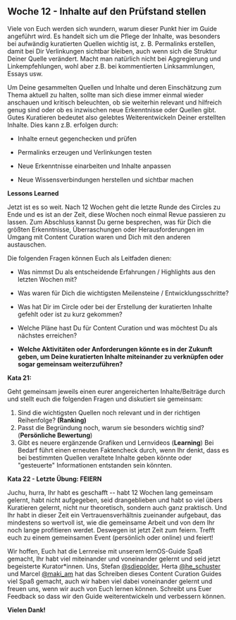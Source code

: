 ## Woche 12 - Inhalte auf den Prüfstand stellen

 Viele von Euch werden sich wundern, warum dieser Punkt hier im Guide
 angeführt wird. Es handelt sich um die Pflege der Inhalte, was
 besonders bei aufwändig kuratierten Quellen wichtig ist, z. B.
 Permalinks erstellen, damit bei Dir Verlinkungen sichtbar bleiben,
 auch wenn sich die Struktur Deiner Quelle verändert. Macht man
 natürlich nicht bei Aggregierung und Linkempfehlungen, wohl aber z.B.
 bei kommentierten Linksammlungen, Essays usw.

 Um Deine gesammelten Quellen und Inhalte und deren Einschätzung zum
 Thema aktuell zu halten, sollte man sich diese immer einmal wieder
 anschauen und kritisch beleuchten, ob sie weiterhin relevant und
 hilfreich genug sind oder ob es inzwischen neue Erkenntnisse oder
 Quellen gibt. Gutes Kuratieren bedeutet also gelebtes Weiterentwickeln
 Deiner erstellten Inhalte. Dies kann z.B. erfolgen durch:

- Inhalte erneut gegenchecken und prüfen

- Permalinks erzeugen und Verlinkungen testen

- Neue Erkenntnisse einarbeiten und Inhalte anpassen

- Neue Wissensverbindungen herstellen und sichtbar machen 

**Lessons Learned**

 Jetzt ist es so weit. Nach 12 Wochen geht die letzte Runde des Circles
 zu Ende und es ist an der Zeit, diese Wochen noch einmal Revue
 passieren zu lassen. Zum Abschluss kannst Du gerne besprechen, was für
 Dich die größten Erkenntnisse, Überraschungen oder Herausforderungen
 im Umgang mit Content Curation waren und Dich mit den anderen
 austauschen.

 Die folgenden Fragen können Euch als Leitfaden dienen:

- Was nimmst Du als entscheidende Erfahrungen / Highlights aus den
  letzten Wochen mit?

- Was waren für Dich die wichtigsten Meilensteine /
  Entwicklungsschritte?

- Was hat Dir im Circle oder bei der Erstellung der kuratierten
  Inhalte gefehlt oder ist zu kurz gekommen?

- Welche Pläne hast Du für Content Curation und was möchtest Du als
  nächstes erreichen?

- **Welche Aktivitäten oder Anforderungen könnte es in der Zukunft
  geben, um Deine kuratierten Inhalte miteinander zu verknüpfen oder
  sogar gemeinsam weiterzuführen?**

**Kata 21:**

Geht gemeinsam jeweils einen eurer angereicherten Inhalte/Beiträge durch
und stellt euch die folgenden Fragen und diskutiert sie gemeinsam:

1. Sind die wichtigsten Quellen noch relevant und in der richtigen
   Reihenfolge? **(Ranking)**
2. Passt die Begründung noch, warum sie besonders wichtig sind?
   (**Persönliche Bewertung**)
3. Gibt es neuere ergänzende Grafiken und Lernvideos (**Learning**)
   Bei Bedarf führt einen erneuten Faktencheck durch, wenn Ihr denkt, dass
   es bei bestimmten Quellen veraltete Inhalte geben könnte oder
   "gesteuerte" Informationen entstanden sein könnten.
    

**Kata 22 - Letzte Übung: FEIERN**

Juchu, hurra, Ihr habt es geschafft -- habt 12 Wochen lang gemeinsam
gelernt, habt nicht aufgegeben, seid drangeblieben und habt so viel
übers Kuratieren gelernt, nicht nur theoretisch, sondern auch ganz
praktisch. Und Ihr habt in dieser Zeit ein Vertrauensverhältnis
zueinander aufgebaut, das mindestens so wertvoll ist, wie die gemeinsame
Arbeit und von dem Ihr noch lange profitieren werdet. Deswegen ist jetzt
Zeit zum feiern. Trefft euch zu einem gemeinsamen Event (persönlich oder
online) und feiert!  

Wir hoffen, Euch hat die Lernreise mit unserem lernOS-Guide Spaß
gemacht, Ihr habt viel miteinander und voneinander gelernt und seid
jetzt begeisterte Kurator\*innen. Uns, Stefan [@sdiepolder](https://twitter.com/sdiepolder), Herta
[@he_schuster](https://twitter.com/he_schuster) und Marcel [@maki_am](https://twitter.com/maki_amw) hat das Schreiben dieses Content Curation Guides viel Spaß gemacht, auch wir haben viel dabei voneinander
gelernt und freuen uns, wenn wir auch von Euch lernen können. Schreibt
uns Euer Feedback so dass wir den Guide weiterentwickeln und
verbessern können.

**Vielen Dank!**
